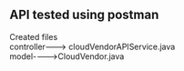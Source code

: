 ## API tested using postman

Created files     
controller---> cloudVendorAPIService.java    
model---->CloudVendor.java
